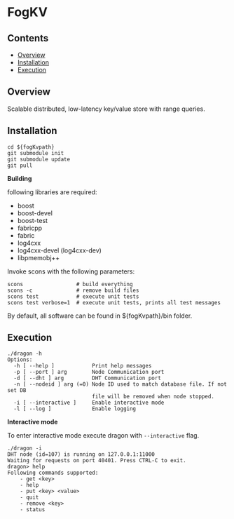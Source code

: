 # FogKV

Contents
--------
<ul>
<li><a href="#overview">Overview</a></li>
<li><a href="#installation">Installation</a></li>
<li><a href="#execution">Execution</a></li>
</ul>

<a name="overview"></a>
Overview
--------
Scalable distributed, low-latency key/value store with range queries.

<a name="installation"></a>
Installation
------------

```
cd ${fogKvpath}
git submodule init
git submodule update
git pull
```

**Building**

following libraries are required:
<ul>
<li>boost</li>
<li>boost-devel</li>
<li>boost-test</li>
<li>fabricpp</li>
<li>fabric</li>
<li>log4cxx</li>
<li>log4cxx-devel (log4cxx-dev)</li>
<li>libpmemobj++</li>
</ul>

Invoke scons with the following parameters:

```
scons                 # build everything
scons -c              # remove build files
scons test            # execute unit tests
scons test verbose=1  # execute unit tests, prints all test messages
```
By default, all software can be found in ${fogKvpath}/bin folder.

<a name="execution"></a>
Execution
------------

```
./dragon -h
Options:
  -h [ --help ]            Print help messages
  -p [ --port ] arg        Node Communication port
  -d [ --dht ] arg         DHT Communication port
  -n [ --nodeid ] arg (=0) Node ID used to match database file. If not set DB 
                           file will be removed when node stopped.
  -i [ --interactive ]     Enable interactive mode
  -l [ --log ]             Enable logging
```

**Interactive mode**

To enter interactive mode execute dragon with `--interactive` flag.

```
./dragon -i
DHT node (id=107) is running on 127.0.0.1:11000
Waiting for requests on port 40401. Press CTRL-C to exit.
dragon> help
Following commands supported:
	- get <key>
	- help
	- put <key> <value>
	- quit
	- remove <key>
	- status

```

